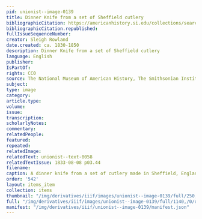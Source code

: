 ```yaml
---
pid: unionist--image-0139
title: Dinner Knife from a set of Sheffield cutlery
bibliographicCitation: https://americanhistory.si.edu/collections/search/object/nmah_323832
bibliographicCitation.republished: 
fullIssueSequenceNumber: 
creator: Sleigh Rowland
date.created: ca. 1830-1850
description: Dinner Knife from a set of Sheffield cutlery
language: English
publisher: 
IsPartOf: 
rights: CC0
source: The National Museum of American History, The Smithsonian Institute
subject: 
type: image
category: 
article.type: 
volume: 
issue: 
transcription: 
scholarlyNotes: 
commentary: 
relatedPeople: 
featured: 
repeated: 
relatedImage: 
relatedText: unionist--text-0058
relatedTextIssue: 1833-08-08 p03.44
filename: 
caption: A dinner knife from a set of cutlery made in Sheffield, England
order: '542'
layout: items_item
collection: items
thumbnail: "/img/derivatives/iiif/images/unionist--image-0139/full/250,/0/default.jpg"
full: "/img/derivatives/iiif/images/unionist--image-0139/full/1140,/0/default.jpg"
manifest: "/img/derivatives/iiif/unionist--image-0139/manifest.json"
---
```

